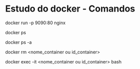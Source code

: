 # Estudo do docker - Comandos

docker run -p 9090:80 nginx

docker ps

docker ps -a

docker rm <nome_container ou id_container>

docker exec -it <nome_container ou id_container> bash
